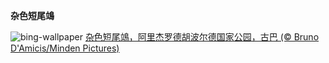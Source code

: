 
**杂色短尾鴗**

![bing-wallpaper](https://www.bing.com/th?id=OHR.CubanTody_ZH-CN8656368705_1920x1080.jpg)
[杂色短尾鴗，阿里杰罗德胡波尔德国家公园，古巴 (© Bruno D'Amicis/Minden Pictures)](https://www.bing.com/search?q=%E6%9D%82%E8%89%B2%E7%9F%AD%E5%B0%BE%E9%B4%97&amp;form=hpcapt&amp;mkt=zh-cn)
  